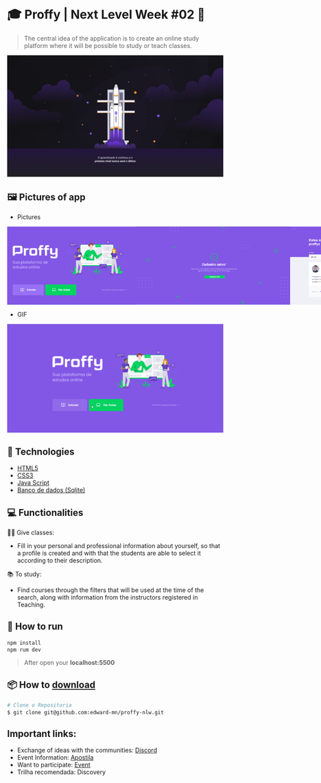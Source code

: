 # :mortar_board: Proffy | Next Level Week #02 :rocket:

> The central idea of the application is to create an online study platform where it will be possible to study or teach classes.

<p align="center">
   <img src="./.github/NLW2.png" alt="Next Level Week 02"/>
</p>

## :framed_picture: Pictures of app
- Pictures

<div style="display: flex; flex-direction: 'row'; align-items: 'center';">
   <img src="./.github/aproffy_logo.png" width="300px">
   <img src="./.github/cadastro-salvo.png" width="360px">
   <img src="./.github/edward_proffy.png" width="257px">
</div>

- GIF
<p align="center">
   <img src="./.github/gif_app.gif" alt="Next Level Week 02"/>
</p>

## :wrench: Technologies 
- [HTML5](https://pt.wikipedia.org/wiki/HTML5)
- [CSS3](https://pt.wikipedia.org/wiki/CSS3)
- [Java Script](https://www.javascript.com/)
- [Banco de dados (Sqlite)](https://www.sqlite.org/index.html) 

## :computer: Functionalities

:man_teacher: Give classes:
- Fill in your personal and professional information about yourself, so that a profile is created and with that the students are able to select it according to their description.

📚 To study:
- Find courses through the filters that will be used at the time of the search, along with information from the instructors registered in Teaching.

## :construction_worker: How to run
```
npm install
npm rum dev
```
> After open your <b>localhost:5500</b>

## :package: How to [download](https://github.com/edward-mn/proffy-nlw/archive/master.zip)
```bash
# Clone o Repositoria
$ git clone git@github.com:edward-mn/proffy-nlw.git
```

## Important links:

- Exchange of ideas with the communities: [Discord](https://discord.com/invite/zgvZhUP)
- Event Information: [Apostila](https://storage.googleapis.com/golden-wind/nextlevelweek/Apostila-NLW2.pdf)
- Want to participate: [Event](https://nextlevelweek.com/inscricao/2)
- Trilha recomendada: Discovery
